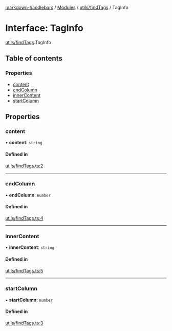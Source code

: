 [markdown-handlebars](../README.md) / [Modules](../modules.md) / [utils/findTags](../modules/utils_findTags.md) / TagInfo

# Interface: TagInfo

[utils/findTags](../modules/utils_findTags.md).TagInfo

## Table of contents

### Properties

- [content](utils_findTags.TagInfo.md#content)
- [endColumn](utils_findTags.TagInfo.md#endcolumn)
- [innerContent](utils_findTags.TagInfo.md#innercontent)
- [startColumn](utils_findTags.TagInfo.md#startcolumn)

## Properties

### content

• **content**: `string`

#### Defined in

[utils/findTags.ts:2](https://github.com/nationalparkservice/npmap5-plugins/blob/044451c/markdown-handlebars/src/utils/findTags.ts#L2)

___

### endColumn

• **endColumn**: `number`

#### Defined in

[utils/findTags.ts:4](https://github.com/nationalparkservice/npmap5-plugins/blob/044451c/markdown-handlebars/src/utils/findTags.ts#L4)

___

### innerContent

• **innerContent**: `string`

#### Defined in

[utils/findTags.ts:5](https://github.com/nationalparkservice/npmap5-plugins/blob/044451c/markdown-handlebars/src/utils/findTags.ts#L5)

___

### startColumn

• **startColumn**: `number`

#### Defined in

[utils/findTags.ts:3](https://github.com/nationalparkservice/npmap5-plugins/blob/044451c/markdown-handlebars/src/utils/findTags.ts#L3)
